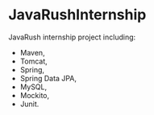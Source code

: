 # JavaRushInternship
JavaRush internship project including:

- Maven,
- Tomcat,
- Spring,
- Spring Data JPA,
- MySQL,
- Mockito,
- Junit.
